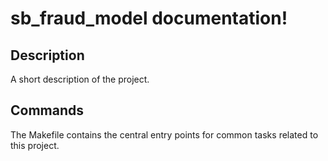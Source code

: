 # sb_fraud_model documentation!

## Description

A short description of the project.

## Commands

The Makefile contains the central entry points for common tasks related to this project.

